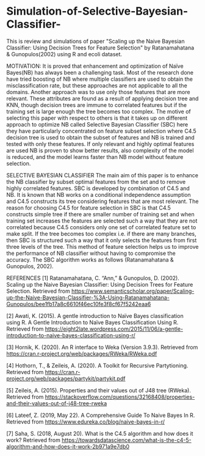 # Simulation-of-Selective-Bayesian-Classifier-

This is review and simulations of paper "Scaling up the Naive Bayesian Classifier: Using Decision Trees for Feature Selection" by Ratanamahatana & Gunopulos(2002) using R and ecoli dataset.  

MOTIVATION: 
It is proved that enhancement and optimization of Naïve Bayes(NB) has always been a challenging task. Most of the research done have tried boosting of NB where multiple classifiers are  used to obtain the misclassification rate, but these approaches are not applicable to all the domains. Another approach was to use only those features that are more relevant. These attributes are found as a result of applying decision tree and KNN, though decision trees are immune to correlated features but if the training set is large enough the tree becomes too complex. The motive of selecting this paper with respect to others is that it takes up on different approach to optimize NB called Selective Bayesian Classifier (SBC) here they have particularly concentrated on feature subset selection where C4.5 decision tree is used to obtain the subset of features and NB is trained and tested with only these features. If only relevant and highly optimal features are used NB is proven to show better results, also complexity of the model is reduced, and the model learns faster than NB model without feature selection. 

SELECTIVE BAYESIAN CLASSIFIER 
 The main aim of this paper is to enhance the NB classifier by subset optimal features from the set and to remove highly correlated features. SBC is developed by combination of C4.5 and NB. It is known that NB works on a conditional independence assumption and C4.5 constructs its tree considering features that are most relevant. The reason for choosing C4.5 for feature selection in SBC is that C4.5 constructs simple tree if there are smaller number of training set and when training set increases the features are selected such a way that they are not correlated because C4.5 considers only one set of correlated feature set to make split. If the tree becomes too complex i.e. if there are many branches, then SBC is structured such a way that it only selects the features from first three levels of the tree. This method of feature selection helps us to improve the performance of NB classifier without having to compromise the accuracy. The SBC algorithm works as follows (Ratanamahatana & Gunopulos, 2002).

REFERENCES
[1]	Ratanamahatana, C. “Ann,” & Gunopulos, D. (2002). Scaling up the Naive Bayesian Classifier: Using Decision Trees for Feature Selection. Retrieved from https://www.semanticscholar.org/paper/Scaling-up-the-Naive-Bayesian-Classifier-%3A-Using-Ratanamahatana-Gunopulos/bee1fb17a8c6610f46ec10fe3f8cf67f5242eaa6

[2]	Awati, K. (2015). A gentle introduction to Naïve Bayes classification using R. A Gentle Introduction to Naïve Bayes Classification Using R. Retrieved from https://eight2late.wordpress.com/2015/11/06/a-gentle-introduction-to-naive-bayes-classification-using-r/ 

[3]	Hornik, K. (2020). An R interface to Weka (Version 3.9.3). Retrieved from https://cran.r-project.org/web/packages/RWeka/RWeka.pdf 

[4]	Hothorn, T., & Zeileis, A. (2020). A Toolkit for Recursive         Partytioning. Retrieved from https://cran.r-project.org/web/packages/partykit/partykit.pdf 

[5]	Zeileis, A. (2015). Properties and their values out of J48 tree (RWeka). Retrieved from https://stackoverflow.com/questions/32168408/properties-and-their-values-out-of-j48-tree-rweka 

[6]	 Lateef, Z. (2019, May 22). A Comprehensive Guide To Naive Bayes In R. Retrieved from https://www.edureka.co/blog/naive-bayes-in-r/ 

[7]	Saha, S. (2018, August 20). What is the C4.5 algorithm and how does it work? Retrieved from https://towardsdatascience.com/what-is-the-c4-5-algorithm-and-how-does-it-work-2b971a9e7db0 

